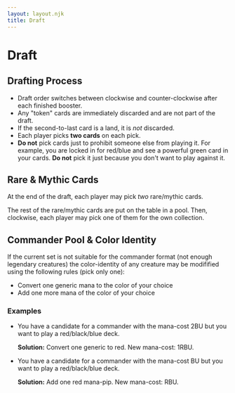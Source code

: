 ```yaml
---
layout: layout.njk
title: Draft
---
```


# Draft

## Drafting Process

* Draft order switches between clockwise and counter-clockwise after each
  finished booster.
* Any "token" cards are immediately discarded and are not part of the draft.
* If the second-to-last card is a land, it is *not* discarded.
* Each player picks **two cards** on each pick.
* **Do not** pick cards just to prohibit someone else from playing it. For
  example, you are locked in for red/blue and see a powerful green card in your
  cards. **Do not** pick it just because you don't want to play against it.

## Rare & Mythic Cards

At the end of the draft, each player may pick *two* rare/mythic cards.

The rest of the rare/mythic cards are put on the table in a pool. Then,
clockwise, each player may pick one of them for the own collection.

## Commander Pool & Color Identity

If the current set is not suitable for the commander format (not enough
legendary creatures) the color-identity of any creature may be modifified using
the following rules (pick only one):

* Convert one generic mana to the color of your choice
* Add one more mana of the color of your choice

### Examples

* You have a candidate for a commander with the mana-cost <mana>2BU</mana> but
  you want to play a red/black/blue deck.
  
  **Solution:** Convert one generic to red. New mana-cost: 1RBU.
* You have a candidate for a commander with the mana-cost BU but you want to
  play a red/black/blue deck.
  
  **Solution:** Add one red mana-pip. New mana-cost: RBU.

